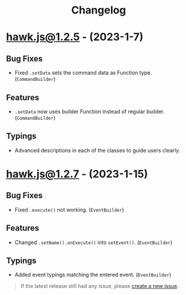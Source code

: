 <h1 align="center">Changelog</h1>

# [hawk.js@1.2.5](https://www.npmjs.com/package/hawk.js/v/1.2.5) - (2023-1-7)

## Bug Fixes
- Fixed ``.setData`` sets the command data as Function type. (``CommandBuilder``)

## Features
- ``.setData`` now uses builder Function instead of regular builder. (``CommandBuilder``)

## Typings
- Advanced descriptions in each of the classes to guide users clearly.

# [hawk.js@1.2.7](https://www.npmjs.com/package/hawk.js/v/1.2.7) - (2023-1-15)

## Bug Fixes
- Fixed ``.execute()`` not working. (``EventBuilder``)

## Features
- Changed ``.setName().onExecute()`` into ``setEvent()``. (``EventBuilder``)

## Typings
- Added event typings matching the entered event. (``EventBuilder``)

> If the latest release still had any issue, please [create a new issue](https://github.com/EnHawk/hawk.js/issues).